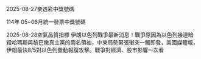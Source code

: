 
2025-08-27樂透彩中獎號碼

                                
114年 05~06月統一發票中獎號碼
                             
2025-08-28空氣品質指標
                              伊朗以色列戰爭最新消息！戰爭原因為以色列接連暗殺哈瑪斯與黎巴嫩真主黨的兩名領袖，中東局勢緊張衝突一觸即發，美國媒體報，伊朗最快8/5對以色列發動報復攻擊。戰爭對經濟、股市影響一次看